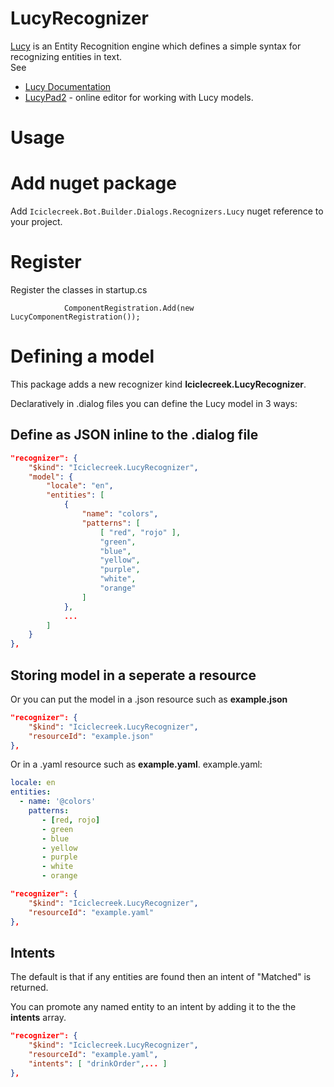 # LucyRecognizer
[Lucy](https://github.com/tomlm/lucy) is an Entity Recognition engine which defines a simple syntax for recognizing entities in text.  
See 
* [Lucy Documentation ](https://github.com/tomlm/lucy/blob/main/help.md) 
* [LucyPad2](https://lucypad2.azurewebsites.net) - online editor for working with Lucy models.

# Usage 

# Add nuget package
Add ```Iciclecreek.Bot.Builder.Dialogs.Recognizers.Lucy``` nuget reference to your project.

# Register
Register the classes in startup.cs
```
            ComponentRegistration.Add(new LucyComponentRegistration());
```

# Defining a model 
This package adds a new recognizer kind **Iciclecreek.LucyRecognizer**.  

Declaratively in .dialog files you can define the Lucy model in 3 ways:

## Define as JSON inline to the .dialog file
```json
"recognizer": {
    "$kind": "Iciclecreek.LucyRecognizer",
    "model": {
        "locale": "en",
        "entities": [
            {
                "name": "colors",
                "patterns": [
                    [ "red", "rojo" ],
                    "green",
                    "blue",
                    "yellow",
                    "purple",
                    "white",
                    "orange"
                ]
            },
            ...
        ]
    }
},
```

## Storing model in a seperate a resource 
Or you can put the model in a .json resource such as **example.json** 

```json
"recognizer": {
    "$kind": "Iciclecreek.LucyRecognizer",
    "resourceId": "example.json"
},
```

Or in a .yaml resource such as **example.yaml**. 
example.yaml:
```yaml
locale: en
entities:
  - name: '@colors'
    patterns:
       - [red, rojo]
       - green
       - blue
       - yellow
       - purple
       - white
       - orange
```


```json
"recognizer": {
    "$kind": "Iciclecreek.LucyRecognizer",
    "resourceId": "example.yaml"
},
```

## Intents
The default is that if any entities are found then an intent of "Matched" is returned.

You can promote any named entity to an intent by adding it to the the **intents** array.

```json
"recognizer": {
    "$kind": "Iciclecreek.LucyRecognizer",
    "resourceId": "example.yaml",
    "intents": [ "drinkOrder",... ] 
},
```
